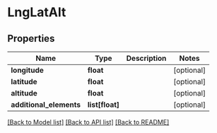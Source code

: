 # LngLatAlt

## Properties
Name | Type | Description | Notes
------------ | ------------- | ------------- | -------------
**longitude** | **float** |  | [optional] 
**latitude** | **float** |  | [optional] 
**altitude** | **float** |  | [optional] 
**additional_elements** | **list[float]** |  | [optional] 

[[Back to Model list]](../README.md#documentation-for-models) [[Back to API list]](../README.md#documentation-for-api-endpoints) [[Back to README]](../README.md)

